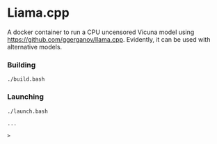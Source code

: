 # Liama.cpp

A docker container to run a CPU uncensored Vicuna model using https://github.com/ggerganov/llama.cpp. Evidently, it can be used with alternative models.

### Building

```
./build.bash
```

### Launching

```
./launch.bash

...

>
```
